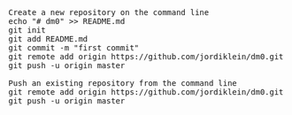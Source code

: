 <pre>
Create a new repository on the command line
echo "# dm0" >> README.md
git init
git add README.md
git commit -m "first commit"
git remote add origin https://github.com/jordiklein/dm0.git
git push -u origin master

Push an existing repository from the command line
git remote add origin https://github.com/jordiklein/dm0.git
git push -u origin master
</pre>
